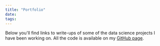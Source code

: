```yaml
---
title: "Portfolio"
date:
tags:
---
```

Below you'll find links to write-ups of some of the data science projects I have been working on. All the code is available on my [GitHub page](https://github.com/oriolmirosa).
